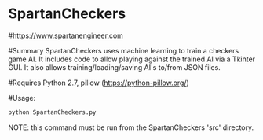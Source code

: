 # SpartanCheckers

#https://www.spartanengineer.com

#Summary
SpartanCheckers uses machine learning to train a checkers game AI.  It includes code to allow playing against the trained AI via a Tkinter GUI.  It also allows training/loading/saving AI's to/from JSON files.

#Requires
Python 2.7, pillow (https://python-pillow.org/)

#Usage:
```sh
python SpartanCheckers.py
```

NOTE: this command must be run from the SpartanCheckers 'src' directory.

